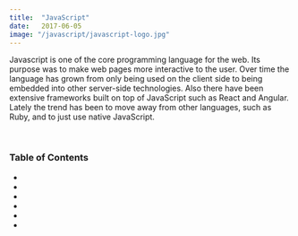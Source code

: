 ```yaml
---
title:  "JavaScript"
date:   2017-06-05
image: "/javascript/javascript-logo.jpg"
---
```

Javascript is one of the core programming language for the web. Its purpose was to make web pages more interactive to the user. Over time the language has grown from only being used on the client side to being embedded into other server-side technologies. Also there have been extensive frameworks built on top of JavaScript such as React and Angular. Lately the trend has been to move away from other languages, such as Ruby, and to just use native JavaScript.

<br>

### Table of Contents
 - [](#)
 - [](#)
 - [](#)
 - [](#)
 - [](#)
 - [](#)

<br>

###  <a name=""></a>

<br>

###  <a name=""></a>

<br>

###  <a name=""></a>

<br>

###  <a name=""></a>

<br>

###  <a name=""></a>

<br>

###  <a name=""></a>

<br>

###  <a name=""></a>

<br>

###  <a name=""></a>

<br>
